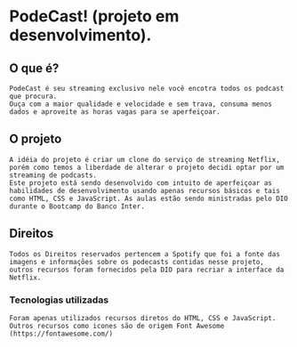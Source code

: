 # PodeCast! (projeto em desenvolvimento).

## O que é?
    PodeCast é seu streaming exclusivo nele você encotra todos os podcast que procura.
    Ouça com a maior qualidade e velocidade e sem trava, consuma menos dados e aproveite as horas vagas para se aperfeiçoar.

## O projeto
    A idéia do projeto é criar um clone do serviço de streaming Netflix, porém como temos a liberdade de alterar o projeto decidi optar por um streaming de podcasts.
    Este projeto está sendo desenvolvido com intuito de aperfeiçoar as habilidades de desenvolvimento usando apenas recursos básicos e tais como HTML, CSS e JavaScript. As aulas estão sendo ministradas pelo DIO durante o Bootcamp do Banco Inter.

## Direitos

    Todos os Direitos reservados pertencem a Spotify que foi a fonte das imagens e informações sobre os podecasts contidas nesse projeto, outros recursos foram fornecidos pela DIO para recriar a interface da Netflix.

### Tecnologias utilizadas

    Foram apenas utilizados recursos diretos do HTML, CSS e JavaScript. Outros recursos como icones são de origem Font Awesome (https://fontawesome.com/)
